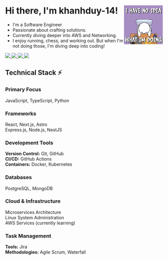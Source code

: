 # Hi there, I'm khanhduy-14! <img src="https://github.com/khanhduy-14/khanhduy-14/blob/main/nooooooo.gif" width="124" align="right" />

- I'm a Software Engineer
- Passionate about crafting solutions.
- Currently diving deeper into AWS and Networking.
- I enjoy running, chess, and working out. But when I'm not doing those, I'm diving deep into coding!

<a href="mailto:tranhakhanhduy.dev@gmail.com" target="_blank">
  <img src="https://upload.wikimedia.org/wikipedia/commons/4/4e/Gmail_Icon.png" width="40" />
</a>
<a href="https://www.linkedin.com/in/khanhduy14" target="_blank">
  <img src="https://cdn.jsdelivr.net/gh/devicons/devicon/icons/linkedin/linkedin-original.svg" width="40" />
</a>
<a href="https://stackoverflow.com/users/20029843/khanhduy14" target="_blank">
  <img src="https://cdn.jsdelivr.net/gh/devicons/devicon/icons/stackoverflow/stackoverflow-original.svg" width="40" />
</a>
<a href="https://leetcode.com/u/khanhduy141/" target="_blank">
  <img src="https://upload.wikimedia.org/wikipedia/commons/1/19/LeetCode_logo_black.png" width="40" />
</a>



## Technical Stack ⚡

### Primary Focus
JavaScript, TypeScript, Python

### Frameworks
React, Next.js, Astro  
Express.js, Node.js, NestJS

### Development Tools
**Version Control:** Git, GitHub  
**CI/CD:** GitHub Actions  
**Containers:** Docker, Kubernetes

### Databases
PostgreSQL, MongoDB

### Cloud & Infrastructure
Microservices Architecture  
Linux System Administration  
AWS Services (currently learning)

### Task Management
**Tools:** Jira  
**Methodologies:** Agile Scrum, Waterfall

